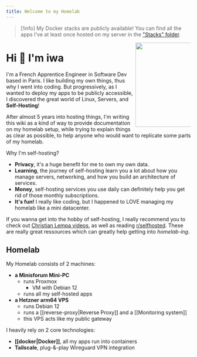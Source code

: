```yaml
---
title: Welcome to my Homelab
---
```


> [!info] My Docker stacks are publicly available!
> You can find all the apps I've at least once hosted on my server in the ["Stacks" folder](/stacks).

<img align='right' src="https://avatars2.githubusercontent.com/u/19956672?s=460&u=a139c3a0107aef1cc9cf204eb1d10ad6e1737efc" width="230" style="max-width: 30%">

# Hi 👋 I'm iwa

I'm a French Apprentice Engineer in Software Dev based in Paris.
I like building my own things, thus why I went into coding.
But progressively, as I wanted to deploy my apps to be publicly accessible, I discovered the great world of Linux, Servers, and **Self-Hosting**!

After almost 5 years into hosting things, I'm writing this wiki as a kind of way to provide documentation on my homelab setup, while trying to explain things as clear as possible, to help anyone who would want to replicate some parts of my homelab.

Why I'm self-hosting?
- **Privacy**, it's a huge benefit for me to own my own data.
- **Learning**, the journey of self-hosting learn you a lot about how you manage servers, networking, and how you build an architecture of services.
- **Money**, self-hosting services you use daily can definitely help you get rid of those monthly subscriptions.
- **It's fun!** I really like coding, but I happened to LOVE managing my homelab like a mini datacenter.

If you wanna get into the hobby of self-hosting, I really recommend you to check out [Christian Lempa videos](https://www.youtube.com/@christianlempa), as well as reading [r/selfhosted](https://www.reddit.com/r/selfhosted/). These are really great ressources which can greatly help getting into *homelab-ing*.

## Homelab

My Homelab consists of 2 machines:

- **a Minisforum Mini-PC**
  - runs Proxmox
    - VM with Debian 12
  - runs all my self-hosted apps
- **a Hetzner arm64 VPS**
  - runs Debian 12
  - runs a [[reverse-proxy|Reverse Proxy]] and a [[Monitoring system]]
  - this VPS acts like my public gateway

I heavily rely on 2 core technologies:

- **[[docker|Docker]]**, all my apps run into containers
- **Tailscale**, plug-&-play Wireguard VPN integration
